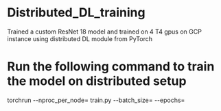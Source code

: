 # Distributed_DL_training
Trained a custom ResNet 18 model and trained on 4 T4 gpus on GCP instance using distributed DL module from PyTorch

# Run the following command to train the model on distributed setup
torchrun --nproc_per_node=<NUMBER OF GPUS> train.py --batch_size=<BATCH SIZE> --epochs=<EPOCHS>

